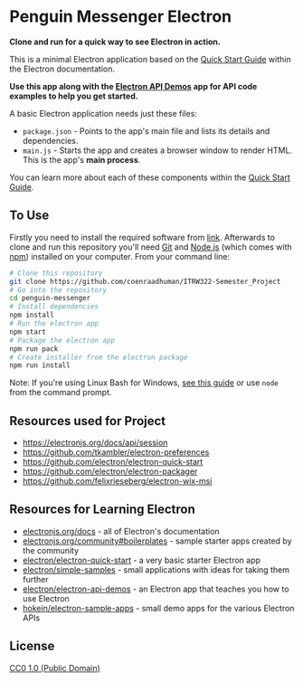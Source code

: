 # Penguin Messenger Electron

**Clone and run for a quick way to see Electron in action.**

This is a minimal Electron application based on the [Quick Start Guide](https://electronjs.org/docs/tutorial/quick-start) within the Electron documentation.

**Use this app along with the [Electron API Demos](https://electronjs.org/#get-started) app for API code examples to help you get started.**

A basic Electron application needs just these files:

- `package.json` - Points to the app's main file and lists its details and dependencies.
- `main.js` - Starts the app and creates a browser window to render HTML. This is the app's **main process**.

You can learn more about each of these components within the [Quick Start Guide](https://electronjs.org/docs/tutorial/quick-start).

## To Use
Firstly you need to install the required software from [link](https://drive.google.com/drive/folders/1Qm7NySW79IGyjriZQP6izB0H8vArYgbe?usp=sharing). Afterwards to clone and run this repository you'll need [Git](https://git-scm.com) and [Node.js](https://nodejs.org/en/download/) (which comes with [npm](http://npmjs.com)) installed on your computer. From your command line:

```bash
# Clone this repository
git clone https://github.com/coenraadhuman/ITRW322-Semester_Project
# Go into the repository
cd penguin-messenger
# Install dependencies
npm install
# Run the electron app
npm start
# Package the electron app
npm run pack
# Create installer from the electron package
npm run install
```

Note: If you're using Linux Bash for Windows, [see this guide](https://www.howtogeek.com/261575/how-to-run-graphical-linux-desktop-applications-from-windows-10s-bash-shell/) or use `node` from the command prompt.

## Resources used for Project

- https://electronjs.org/docs/api/session
- https://github.com/tkambler/electron-preferences
- https://github.com/electron/electron-quick-start
- https://github.com/electron/electron-packager
- https://github.com/felixrieseberg/electron-wix-msi

## Resources for Learning Electron

- [electronjs.org/docs](https://electronjs.org/docs) - all of Electron's documentation
- [electronjs.org/community#boilerplates](https://electronjs.org/community#boilerplates) - sample starter apps created by the community
- [electron/electron-quick-start](https://github.com/electron/electron-quick-start) - a very basic starter Electron app
- [electron/simple-samples](https://github.com/electron/simple-samples) - small applications with ideas for taking them further
- [electron/electron-api-demos](https://github.com/electron/electron-api-demos) - an Electron app that teaches you how to use Electron
- [hokein/electron-sample-apps](https://github.com/hokein/electron-sample-apps) - small demo apps for the various Electron APIs

## License

[CC0 1.0 (Public Domain)](LICENSE.md)
